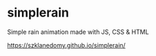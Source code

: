 # simplerain
Simple rain animation made with JS, CSS &amp; HTML

https://szklanedomy.github.io/simplerain/
